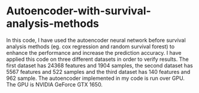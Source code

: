 # Autoencoder-with-survival-analysis-methods
In this code, I have used the autoencoder neural network before survival analysis methods (eg. cox regression and random survival forest) to enhance the performance and increase the prediction accuracy.
I have applied this code on three different datasets in order to verify results.
The first dataset has 24368 features and 1904 samples, the second dataset has 5567 features and 522 samples and the third dataset has 140 features and 962 sample.
The autoencoder implemented in my code is run over GPU. The GPU is NVIDIA GeForce GTX 1650.
